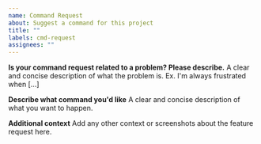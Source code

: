 ```yaml
---
name: Command Request
about: Suggest a command for this project
title: ""
labels: cmd-request
assignees: ""
---
```


**Is your command request related to a problem? Please describe.**
A clear and concise description of what the problem is. Ex. I'm always frustrated when [...]

**Describe what command you'd like**
A clear and concise description of what you want to happen.

**Additional context**
Add any other context or screenshots about the feature request here.
